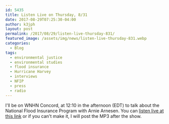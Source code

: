 ```yaml
---
id: 5435
title: Listen Live on Thursday, 8/31
date: 2017-08-29T07:25:30-04:00
author: k3jph
layout: post
permalink: /2017/08/29/listen-live-thursday-831/
featured_image: /assets/img/news/listen-live-thursday-831.webp
categories:
  - Blog
tags:
  - environmental justice
  - environmental studies
  - flood insurance
  - Hurricane Harvey
  - interviews
  - NFIP
  - press
  - radio
---
```

I'll be on WNHN Concord, at 12:10 in the afternoon (EDT) to talk
about the National Flood Insurance Program with Arnie Arnesen.  You
can [listen live at this link](http://www.wnhnfm.org/) or if you
can't make it, I will post the MP3 after the show.
